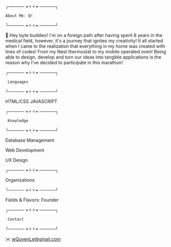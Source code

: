 ┌───── •✧✧• ─────┐ 

    About Me: Q!
    
└───── •✧✧• ─────┘

👋.Hey byte buddies! I'm on a foreign path after having spent 8 years in the medical field, however, it's a journey that ignites my creativity! It all started when I came to the realization that everything in my home was created with lines of codes! From my Nest thermostat to my mobile operated oven! Being able to design, develop and turn our ideas into tangible applications is the reason why I've decided to participate in this marathon! 

┌───── •✧✧• ─────┐

     Languages
     
└───── •✧✧• ─────┘

HTML/CSS
JAVASCRIPT


┌───── •✧✧• ─────┐

     Knowledge
     
└───── •✧✧• ─────┘

Database Management 

Web Development

UX Design


┌───── •✧✧• ─────┐

   Organizations
   
└───── •✧✧• ─────┘

Fields & Flavors: Founder


┌───── •✧✧• ─────┐

     Contact
     
└───── •✧✧• ─────┘

✉️ wQuyenLe@gmail.com














